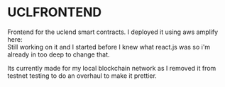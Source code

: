 # UCLFRONTEND
 Frontend for the uclend smart contracts. I deployed it using aws amplify here:    
 Still working on it and I started before I knew what react.js was so i'm already in too deep to change that. 
 
 Its currently made for my local blockchain network as I removed it from testnet testing to do an overhaul to make it prettier.

